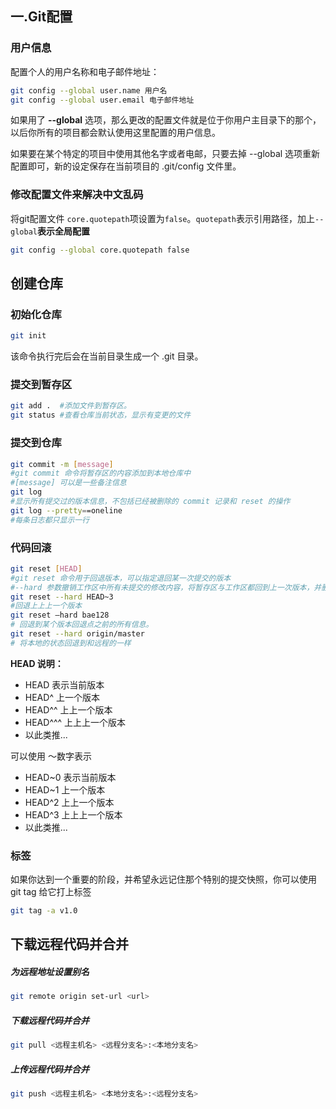 ## 一.Git配置

### 用户信息

配置个人的用户名称和电子邮件地址：

```bash
git config --global user.name 用户名
git config --global user.email 电子邮件地址
```

如果用了 **--global** 选项，那么更改的配置文件就是位于你用户主目录下的那个，以后你所有的项目都会默认使用这里配置的用户信息。

如果要在某个特定的项目中使用其他名字或者电邮，只要去掉 --global 选项重新配置即可，新的设定保存在当前项目的 .git/config 文件里。

### 修改配置文件来解决中文乱码

将git配置文件 `core.quotepath`项设置为`false`。`quotepath`表示引用路径，加上`--global`**表示全局配置**

```bash
git config --global core.quotepath false
```

## 创建仓库

### 初始化仓库

```bash
git init
```

该命令执行完后会在当前目录生成一个 .git 目录。

### 提交到暂存区

```bash
git add .  #添加文件到暂存区。
git status #查看仓库当前状态，显示有变更的文件
```

### 提交到仓库

```bash
git commit -m [message]
#git commit 命令将暂存区的内容添加到本地仓库中
#[message] 可以是一些备注信息
git log 
#显示所有提交过的版本信息，不包括已经被删除的 commit 记录和 reset 的操作
git log --pretty==oneline
#每条日志都只显示一行
```

### 代码回滚

```bash
git reset [HEAD]
#git reset 命令用于回退版本，可以指定退回某一次提交的版本
#--hard 参数撤销工作区中所有未提交的修改内容，将暂存区与工作区都回到上一次版本，并删除之前的所有信息提交
git reset --hard HEAD~3
#回退上上上一个版本  
git reset –hard bae128
# 回退到某个版本回退点之前的所有信息。 
git reset --hard origin/master
# 将本地的状态回退到和远程的一样 
```

**HEAD 说明：**

- HEAD 表示当前版本
- HEAD^ 上一个版本
- HEAD^^ 上上一个版本
- HEAD^^^ 上上上一个版本
- 以此类推...

可以使用 ～数字表示

- HEAD~0 表示当前版本
- HEAD~1 上一个版本
- HEAD^2 上上一个版本
- HEAD^3 上上上一个版本
- 以此类推...

### 标签

如果你达到一个重要的阶段，并希望永远记住那个特别的提交快照，你可以使用 git tag 给它打上标签

```bash
git tag -a v1.0 
```

## 下载远程代码并合并

##### 为远程地址设置别名

```bash
git remote origin set-url <url>
```

##### 下载远程代码并合并

```bash
git pull <远程主机名> <远程分支名>:<本地分支名>
```

##### 上传远程代码并合并

```bash
git push <远程主机名> <本地分支名>:<远程分支名>
```

